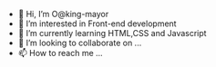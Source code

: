 - 👋 Hi, I’m O@king-mayor
- 👀 I’m interested in Front-end development
- 🌱 I’m currently learning HTML,CSS and Javascript
- 💞️ I’m looking to collaborate on ...
- 📫 How to reach me ...

<!---
king-mayor/king-mayor is a ✨ special ✨ repository because its `README.md` (this file) appears on your GitHub profile.
You can click the Preview link to take a look at your changes.
--->
